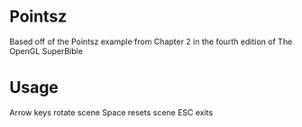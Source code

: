 Pointsz
========
Based off of the Pointsz example from Chapter 2 in the fourth edition of The OpenGL SuperBible

Usage
=====
Arrow keys rotate scene
Space resets scene
ESC exits
